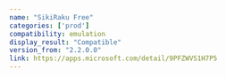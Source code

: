 ```yaml
---
name: "SikiRaku Free"
categories: ['prod']
compatibility: emulation
display_result: "Compatible"
version_from: "2.2.0.0"
link: https://apps.microsoft.com/detail/9PFZWVS1H7P5
---
```

